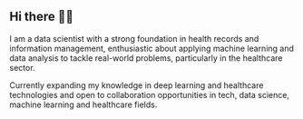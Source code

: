 ## Hi there 👋🏾


I am a data scientist with a strong foundation in health records and information management, enthusiastic about applying machine learning and data analysis to tackle real-world problems, particularly in the healthcare sector. 

Currently expanding my knowledge in deep learning and healthcare technologies and open to collaboration opportunities in tech, data science, machine learning and healthcare fields.
<!--
**Shisiajoy/shisiajoy** is a ✨ _special_ ✨ repository because its `README.md` (this file) appears on your GitHub profile.

Here are some ideas to get you started:

- 🔭 I’m currently working on ...
- 🌱 I’m currently learning ...
- 👯 I’m looking to collaborate on ...
- 🤔 I’m looking for help with ...
- 💬 Ask me about ...
- 📫 How to reach me: ...
- 😄 Pronouns: ...
- ⚡ Fun fact: ...
-->
